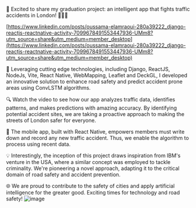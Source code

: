 


🚦 Excited to share my graduation project: an intelligent app that fights traffic accidents in London! 🚗🚕🚦


[https://www.linkedin.com/posts/oussama-elamraoui-280a39222_django-reactjs-reactnative-activity-7099678491553447936-UMm8?utm_source=share&utm_medium=member_desktop](https://www.linkedin.com/posts/oussama-elamraoui-280a39222_django-reactjs-reactnative-activity-7099678491553447936-UMm8?utm_source=share&utm_medium=member_desktop)



🌟 Leveraging cutting edge technologies, including Django, ReactJS, NodeJs, Vite, React Native, WebMapping, Leaflet and DeckGL, I developed an innovative solution to enhance road safety and predict accident prone areas using ConvLSTM algorithms.

🔍 Watch the video to see how our app analyzes traffic data, identifies patterns, and makes predictions with amazing accuracy. By identifying potential accident sites, we are taking a proactive approach to making the streets of London safer for everyone.

📱 The mobile app, built with React Native, empowers members must write down and record any new traffic accident. Thus, we enable the algorithm to process using recent data.

💡 Interestingly, the inception of this project draws inspiration from IBM's venture in the USA, where a similar concept was employed to tackle criminality. We're pioneering a novel approach, adapting it to the critical domain of road safety and accident prevention.

🌐 We are proud to contribute to the safety of cities and apply artificial intelligence for the greater good. Exciting times for technology and road safety! 
![image](https://github.com/Oussama-elamraoui/webApp-pfe/assets/146080426/f0a4afbd-ffb4-46b4-a915-4b61025f6a3c)
